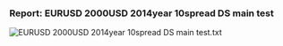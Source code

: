 
### Report: EURUSD 2000USD 2014year 10spread DS main test

![EURUSD 2000USD 2014year 10spread DS main test.txt](./EURUSD-2000USD-2014year-10spread-DS-main-test.gif)

